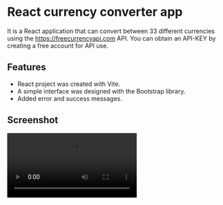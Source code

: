 # React currency converter app

It is a React application that can convert between 33 different currencies using the https://freecurrencyapi.com API. You can obtain an API-KEY by creating a free account for API use.

## Features

- React project was created with Vite.
- A simple interface was designed with the Bootstrap library.
- Added error and success messages.

## Screenshot

![Uygulama Ekran Görüntüsü](https://github.com/huseyineskan/React-currency-converter-app/blob/main/src/assets/currencies-app.mp4)
